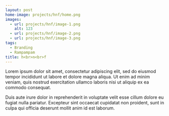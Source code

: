 ```yaml
---
layout: post
home-image: projects/hnf/home.png
images:
  - url: projects/hnf/image-1.png
    alt: 123
  - url: projects/hnf/image-2.png
  - url: projects/hnf/image-3.png
tags:
  - Branding
  - Rampampam
title: h<br>n<br>f
---
```

Lorem ipsum dolor sit amet, consectetur adipiscing elit, sed do eiusmod tempor incididunt ut labore et dolore magna aliqua. Ut enim ad minim veniam, quis nostrud exercitation ullamco laboris nisi ut aliquip ex ea commodo consequat.

Duis aute irure dolor in reprehenderit in voluptate velit esse cillum dolore eu fugiat nulla pariatur. Excepteur sint occaecat cupidatat non proident, sunt in culpa qui officia deserunt mollit anim id est laborum.
